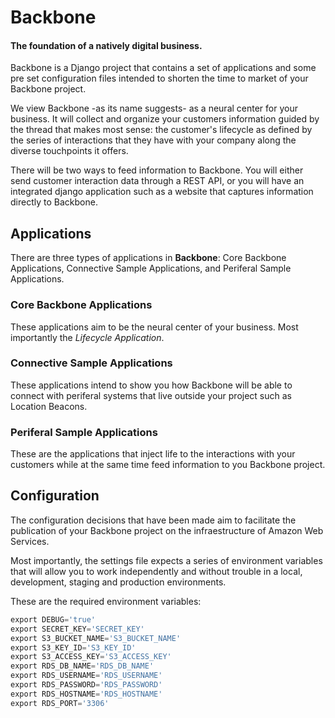 # Backbone

#### The foundation of a natively digital business.

Backbone is a Django project that contains a set of applications and some pre set configuration files intended to shorten the time to market of your Backbone project.

We view Backbone -as its name suggests- as a neural center for your business. It will collect and organize your customers information guided by the thread that makes most sense: the customer's lifecycle as defined by the series of interactions that they have with your company along the diverse touchpoints it offers.

There will be two ways to feed information to Backbone. You will either send customer interaction data through a REST API, or you will have an integrated django application such as a website that captures information directly to Backbone.

## Applications

There are three types of applications in **Backbone**: Core Backbone Applications, Connective Sample Applications, and Periferal Sample Applications.

### Core Backbone Applications

These applications aim to be the neural center of your business. Most importantly the *Lifecycle Application*.

### Connective Sample Applications

These applications intend to show you how Backbone will be able to connect with periferal systems that live outside your project such as Location Beacons.

### Periferal Sample Applications

These are the applications that inject life to the interactions with your customers while at the same time feed information to you Backbone project.

## Configuration

The configuration decisions that have been made aim to facilitate the publication of your Backbone project on the infraestructure of Amazon Web Services.

Most importantly, the settings file expects a series of environment variables that will allow you to work independently and without trouble in a local, development, staging and production environments.

These are the required environment variables:

```python
export DEBUG='true'
export SECRET_KEY='SECRET_KEY'
export S3_BUCKET_NAME='S3_BUCKET_NAME'
export S3_KEY_ID='S3_KEY_ID'
export S3_ACCESS_KEY='S3_ACCESS_KEY'
export RDS_DB_NAME='RDS_DB_NAME'
export RDS_USERNAME='RDS_USERNAME'
export RDS_PASSWORD='RDS_PASSWORD'
export RDS_HOSTNAME='RDS_HOSTNAME'
export RDS_PORT='3306'
```

